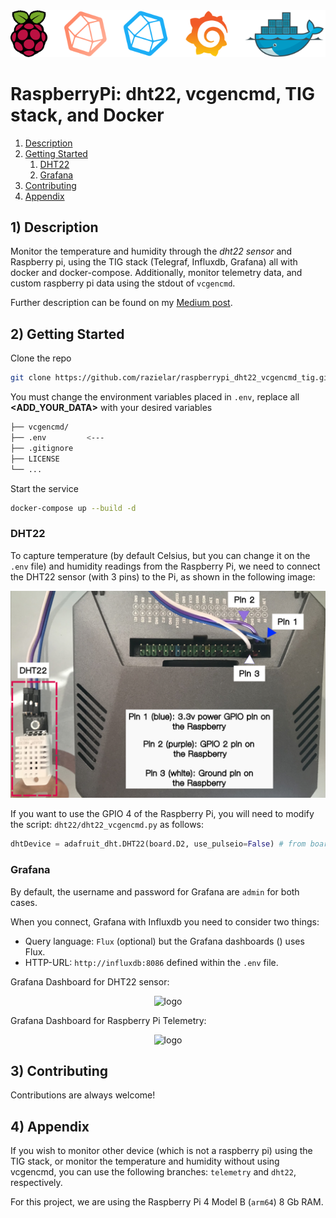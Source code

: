 <div align="center">
<img src="https://github.com/razielar/RaspberryPi_dht22_vcgencmd_tig_docker/blob/main/img/raspberrypi_tig.png" alt="logo"></img>
</div>

# RaspberryPi: dht22, vcgencmd, TIG stack, and Docker

1. [Description](#ds)
2. [Getting Started](#gs)
    1. [DHT22](#dht22)
    2. [Grafana](#grafana)
3. [Contributing](#contributions)
4. [Appendix](#app)

## <a id='ds'></a> 1) Description

Monitor the temperature and humidity through the *dht22 sensor* and Raspberry pi, using the TIG stack (Telegraf, Influxdb, Grafana) all with docker and docker-compose. Additionally, monitor telemetry data, and custom raspberry pi data using the stdout of `vcgencmd`. 

Further description can be found on my [Medium post]().

## <a id='gs'></a> 2) Getting Started

Clone the repo

```bash
git clone https://github.com/razielar/raspberrypi_dht22_vcgencmd_tig.git
```

You must change the environment variables placed in `.env`, replace all **<ADD_YOUR_DATA>** with your desired variables

```bash
├── vcgencmd/
├── .env         <---
├── .gitignore
├── LICENSE
└── ...
```

Start the service

```bash
docker-compose up --build -d
```

### <a id='dht22'></a> DHT22

To capture temperature (by default Celsius, but you can change it on the `.env` file) and humidity readings from the Raspberry Pi, we need to connect the DHT22 sensor (with 3 pins) to the Pi, as shown in the following image:

<div align="center">
<img src="https://github.com/razielar/raspberrypi_dht22_vcgencmd_tig_docker/blob/main/img/dht22_connections.png" alt="logo"></img>
</div>

If you want to use the GPIO 4 of the Raspberry Pi, you will need to modify the script: `dht22/dht22_vcgencmd.py` as follows:

```python
dhtDevice = adafruit_dht.DHT22(board.D2, use_pulseio=False) # from board.D2 to board.D4
```

### <a id='grafana'></a> Grafana

By default, the username and password for Grafana are `admin` for both cases. 

When you connect, Grafana with Influxdb you need to consider two things:

* Query language: `Flux` (optional) but the Grafana dashboards () uses Flux.
* HTTP-URL: `http://influxdb:8086` defined within the `.env` file.

Grafana Dashboard for DHT22 sensor:

<div align="center">
<img src="https://github.com/razielar/raspberrypi_dht22_vcgencmd_tig/blob/main/img/graphana_dashboard_2.png" alt="logo"></img>
</div>

Grafana Dashboard for Raspberry Pi Telemetry:

<div align="center">
<img src="https://github.com/razielar/raspberrypi_dht22_vcgencmd_tig/blob/main/img/graphana_dashboard_1.png" alt="logo"></img>
</div>


## <a id='contributions'></a> 3) Contributing
Contributions are always welcome! 

## <a id='app'></a> 4) Appendix

If you wish to monitor other device (which is not a raspberry pi) using the TIG stack, or monitor the temperature and humidity without using vcgencmd, you can use the following branches: `telemetry` and `dht22`, respectively.

For this project, we are using the Raspberry Pi 4 Model B (`arm64`) 8 Gb RAM.